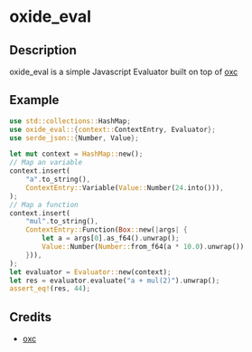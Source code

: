 # oxide_eval

## Description

oxide_eval is a simple Javascript Evaluator built on top of [oxc](https://github.com/oxc-project/oxc)

## Example

```rust
use std::collections::HashMap;
use oxide_eval::{context::ContextEntry, Evaluator};
use serde_json::{Number, Value};

let mut context = HashMap::new();
// Map an variable
context.insert(
    "a".to_string(),
    ContextEntry::Variable(Value::Number(24.into())),
);
// Map a function
context.insert(
    "mul".to_string(),
    ContextEntry::Function(Box::new(|args| {
        let a = args[0].as_f64().unwrap();
        Value::Number(Number::from_f64(a * 10.0).unwrap())
    })),
);
let evaluator = Evaluator::new(context);
let res = evaluator.evaluate("a + mul(2)").unwrap();
assert_eq!(res, 44);
```

## Credits

- [oxc](https://github.com/oxc-project/oxc)
